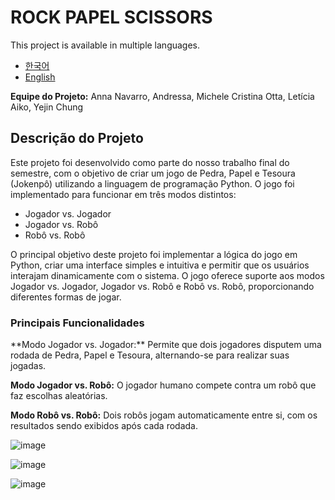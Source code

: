 # ROCK PAPEL SCISSORS
This project is available in multiple languages.
- [한국어](README.ko.md)
- [English](README.md)

**Equipe do Projeto:** Anna Navarro, Andressa, Michele Cristina Otta, Letícia Aiko, Yejin Chung

<h2>Descrição do Projeto</h2>  
Este projeto foi desenvolvido como parte do nosso trabalho final do semestre, com o objetivo de criar um jogo de Pedra, Papel e Tesoura (Jokenpô) utilizando a linguagem de programação Python. O jogo foi implementado para funcionar em três modos distintos:

* Jogador vs. Jogador
* Jogador vs. Robô
* Robô vs. Robô

O principal objetivo deste projeto foi implementar a lógica do jogo em Python, criar uma interface simples e intuitiva e permitir que os usuários interajam dinamicamente com o sistema. O jogo oferece suporte aos modos Jogador vs. Jogador, Jogador vs. Robô e Robô vs. Robô, proporcionando diferentes formas de jogar.

<h3>Principais Funcionalidades</h3>  
**Modo Jogador vs. Jogador:** Permite que dois jogadores disputem uma rodada de Pedra, Papel e Tesoura, alternando-se para realizar suas jogadas.

**Modo Jogador vs. Robô:** O jogador humano compete contra um robô que faz escolhas aleatórias.

**Modo Robô vs. Robô:** Dois robôs jogam automaticamente entre si, com os resultados sendo exibidos após cada rodada.


![image](https://github.com/user-attachments/assets/209b73af-288f-4d77-b24e-767bd0d20649)



![image](https://github.com/user-attachments/assets/62af4052-70fc-4917-9cbb-a4fad66a161b)

![image](https://github.com/user-attachments/assets/6e1a39a9-3fd4-4801-9a91-fe2e0a206d2e)

